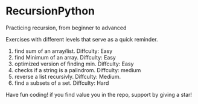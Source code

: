 # RecursionPython
Practicing recursion, from beginner to advanced

Exercises with different levels that serve as a quick reminder.

1. find sum of an array/list. Diffculty: Easy
2. find Minimum of an array. Diffculty: Easy
3. optimized version of finding min. Diffculty: Easy
4. checks if a string is a palindrom. Diffculty: medium
5. reverse a list recursivly. Diffculty: Medium.
6. find a subsets of a set. Diffculty: Hard

Have fun coding!
if you find value you in the repo, support by giving a star!
